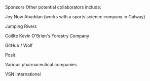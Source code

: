 Sponsors
Other potential collaborators include:

Joy Now Abaddan (works with a sports science company in Galway)

Jumping Rivers

Coillte Kevin O'Brien's Forestry Company

GitHub / Wolf

Posit

Various pharmaceutical companies

VSN International
